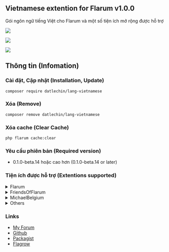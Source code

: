 ## Vietnamese extention for Flarum v1.0.0
Gói ngôn ngữ tiếng Việt cho Flarum và một số tiện ích mở rộng được hỗ trợ

![](https://img.shields.io/badge/license-MIT-blue.svg)

![](https://img.shields.io/packagist/v/datlechin/lang-vietnamese.svg)

![](https://img.shields.io/packagist/dt/datlechin/lang-vietnamese.svg)

## Thông tin (Infomation)
### Cài đặt, Cập nhật (Installation, Update)
`composer require datlechin/lang-vietnamese`

### Xóa (Remove)
`composer remove datlechin/lang-vietnamese`

### Xóa cache (Clear Cache)
`php flarum cache:clear`

### Yêu cầu phiên bản (Required version)
- 0.1.0-beta.14 hoặc cao hơn (0.1.0-beta.14 or later)

### Tiện ích được hỗ trợ (Extentions supported)
<details>
  <summary>Flarum</summary>
  <ul>
    <li>Akismet</li>
    <li>Approval</li>
    <li>Auth Facebook</li>
    <li>Auth Github</li>
    <li>Auth Twitter</li>
    <li>Emoji</li>
    <li>Flags</li>
    <li>Likes</li>
    <li>Lock</li>
    <li>Markdown</li>
    <li>Mentions</li>
    <li>Pusher</li>
    <li>Statistics</li>
    <li>Sticky</li>
    <li>Supcriptions</li>
    <li>Suspend</li>
    <li>Tags</li>
  <ul>
</details>
    
<details>
  <summary>FriendsOfFlarum</summary>
  <ul>
    <li><a href="https://extiverse.com/extension/fof/formatting">Formatting</a></li>
    <li><a href="https://extiverse.com/extension/fof/user-bio">User Bio</a></li>
    <li><a href="https://extiverse.com/extension/fof/links">Links</a></li>
    <li><a href="https://extiverse.com/extension/fof/pages">Pages</a></li>
    <li><a href="https://extiverse.com/extension/fof/polls">Polls</a></li>
    <li><a href="https://extiverse.com/extension/fof/byobu">Byōbu</a></li>
    <li><a href="https://extiverse.com/extension/fof/merge-discussions">Merge Discussions</a></li>
    <li><a href="https://extiverse.com/extension/fof/reactions">Reactions</a></li>
    <li><a href="https://extiverse.com/extension/fof/follow-tags">Follow Tags</a></li>
    <li><a href="https://extiverse.com/extension/fof/user-directory">User Directory</a></li>
    <li><a href="https://extiverse.com/extension/fof/upload">Upload</a></li>
    <li><a href="https://extiverse.com/extension/fof/spamblock">Spamblock</a></li>
    <li><a href="https://extiverse.com/extension/fof/drafts">Drafts</a></li>
    <li><a href="https://extiverse.com/extension/fof/recaptcha">reCAPTCHA</a></li>
    <li><a href="https://extiverse.com/extension/fof/socialprofile">Social Profile</a></li>
    <li><a href="https://extiverse.com/extension/fof/best-answer">Best Answer</a></li>
    <li><a href="https://extiverse.com/extension/fof/nightmode">Night Mode</a></li>
    <li><a href="https://extiverse.com/extension/fof/share-social">Share Social</a></li>
    <li><a href="https://extiverse.com/extension/fof/secure-https">Secure HTTPS</a></li>
    <li><a href="https://extiverse.com/extension/fof/username-request">Username Request</a></li>
    <li><a href="https://extiverse.com/extension/fof/transliterator">URL Transliterator</a></li>
    <li><a href="https://extiverse.com/extension/fof/moderator-notes">Moderator Notes</a></li>
    <li><a href="https://extiverse.com/extension/fof/ban-ips">Ban IPs</a></li>
    <li><a href="https://extiverse.com/extension/fof/oauth">FoF OAuth</a></li>
  </ul> 
</details>

<details>
  <summary>MichaelBelgium</summary>
  <ul>
    <li><a href="https://extiverse.com/extension/michaelbelgium/flarum-discussion-views">Discussion views</a></li>
    <li><a href="https://extiverse.com/extension/michaelbelgium/flarum-profile-views">Profile views</a></li>
  </ul> 
</details>

<details>
  <summary>Others</summary>
  <ul>
    <li><a href="https://extiverse.com/extension/clarkwinkelmann/flarum-ext-emojionearea">Emoji Picker</a></li>
    <li><a href="https://extiverse.com/extension/the-turk/flarum-welcome-widgets">Welcome Widgets</a></li>
    <li><a href="https://extiverse.com/extension/flagrow/ads">Flagrow Ads</a></li>
    <li><a href="https://extiverse.com/extension/reflar/level-ranks">ReFlar Level Ranks</a></li>
    <li><a href="https://extiverse.com/extension/askvortsov/flarum-categories">Flarum Categories</a></li>
    <li><a href="https://extiverse.com/extension/xelson/flarum-ext-chat">Neon Chat</a></li>
    <li><a href="https://extiverse.com/extension/jslirola/flarum-ext-login2seeplus">Login2SeePlus</a></li>
  </ul> 
</details>

### Links
- [My Forum](https://vieit.net)
- [Github](https://github.com/datlechin/lang-vietnamese)
- [Packagist](https://packagist.org/packages/datlechin/lang-vietnamese)
- [Flagrow](https://flagrow.io/extensions/datlechin/lang-vietnamese)
